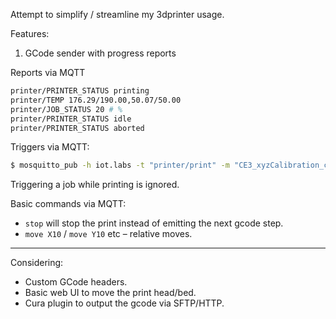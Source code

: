 Attempt to simplify / streamline my 3dprinter usage.

Features:
1. GCode sender with progress reports

Reports via MQTT

```bash
printer/PRINTER_STATUS printing
printer/TEMP 176.29/190.00,50.07/50.00
printer/JOB_STATUS 20 # %
printer/PRINTER_STATUS idle
printer/PRINTER_STATUS aborted
```

Triggers via MQTT:

```bash
$ mosquitto_pub -h iot.labs -t "printer/print" -m "CE3_xyzCalibration_cube.gcode"
```

Triggering a job while printing is ignored.


Basic commands via MQTT:

- `stop` will stop the print instead of emitting the next gcode step.
- `move X10` / `move Y10` etc &ndash; relative moves.

--------

Considering:
- Custom GCode headers.
- Basic web UI to move the print head/bed.
- Cura plugin to output the gcode via SFTP/HTTP.
